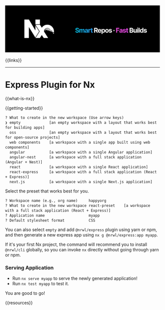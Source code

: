 <p align="center"><img src="https://raw.githubusercontent.com/nrwl/nx/master/images/nx.png" width="600"></p>

{{links}}

<hr>

# Express Plugin for Nx

{{what-is-nx}}

{{getting-started}}

```
? What to create in the new workspace (Use arrow keys)
❯ empty             [an empty workspace with a layout that works best for building apps]
  oss               [an empty workspace with a layout that works best for open-source projects]
  web components    [a workspace with a single app built using web components]
  angular           [a workspace with a single Angular application]
  angular-nest      [a workspace with a full stack application (Angular + Nest)]
  react             [a workspace with a single React application]
  react-express     [a workspace with a full stack application (React + Express)]
  next.js           [a workspace with a single Next.js application]
```

Select the preset that works best for you.

```
? Workspace name (e.g., org name)     happyorg
? What to create in the new workspace react-preset    [a workspace with a full stack application (React + Express)]
? Application name                    myapp
? Default stylesheet format           CSS
```

You can also select `empty` and add `@nrwl/express` plugin using yarn or npm, and then generate a new express app using `nx g @nrwl/express:app myapp`.

If it's your first Nx project, the command will recommend you to install `@nrwl/cli` globally, so you can invoke `nx` directly without going through yarn or npm.

### Serving Application

- Run `nx serve myapp` to serve the newly generated application!
- Run `nx test myapp` to test it.

You are good to go!

{{resources}}
